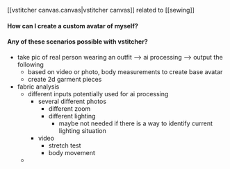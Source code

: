 [[vstitcher canvas.canvas|vstitcher canvas]]
related to [[sewing]]

#### How can I create a custom avatar of myself? 

#### Any of these scenarios possible with vstitcher?
- take pic of real person wearing an outfit --> ai processing --> output the following 
	- based on video or photo, body measurements to create base avatar 
	- create 2d garment pieces 
- fabric analysis
	- different inputs potentially used for ai processing 
		- several different photos
			- different zoom 
			- different lighting 
				- maybe not needed if there is a way to identify current lighting situation 
		- video 
			- stretch test 
			- body movement
	- 
